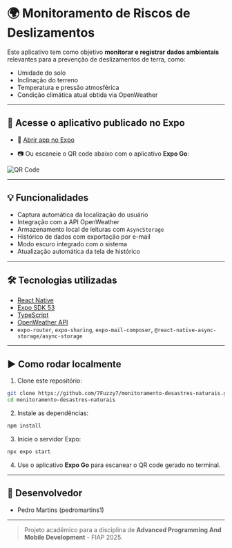 # 🌍 Monitoramento de Riscos de Deslizamentos

Este aplicativo tem como objetivo **monitorar e registrar dados ambientais** relevantes para a prevenção de deslizamentos de terra, como:
- Umidade do solo
- Inclinação do terreno
- Temperatura e pressão atmosférica
- Condição climática atual obtida via OpenWeather

---

## 📱 Acesse o aplicativo publicado no Expo

- 🔗 [Abrir app no Expo](https://expo.dev/accounts/pedromartins1/projects/monitoramento-deslizamentos)

- 📷 Ou escaneie o QR code abaixo com o aplicativo **Expo Go**:

![QR Code](qrcode_monitoramento_expo.png)

---

## 💡 Funcionalidades

- Captura automática da localização do usuário
- Integração com a API OpenWeather
- Armazenamento local de leituras com `AsyncStorage`
- Histórico de dados com exportação por e-mail
- Modo escuro integrado com o sistema
- Atualização automática da tela de histórico

---

## 🛠 Tecnologias utilizadas

- [React Native](https://reactnative.dev/)
- [Expo SDK 53](https://docs.expo.dev/)
- [TypeScript](https://www.typescriptlang.org/)
- [OpenWeather API](https://openweathermap.org/)
- `expo-router`, `expo-sharing`, `expo-mail-composer`, `@react-native-async-storage/async-storage`

---

## ▶️ Como rodar localmente

1. Clone este repositório:
```bash
git clone https://github.com/7Fuzzy7/monitoramento-desastres-naturais.git
cd monitoramento-desastres-naturais
```

2. Instale as dependências:
```bash
npm install
```

3. Inicie o servidor Expo:
```bash
npx expo start
```

4. Use o aplicativo **Expo Go** para escanear o QR code gerado no terminal.

---

## 👤 Desenvolvedor

- Pedro Martins (pedromartins1)

---

> Projeto acadêmico para a disciplina de **Advanced Programming And Mobile Development** - FIAP 2025.
